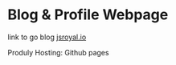 # Blog & Profile Webpage
link to go blog [jsroyal.io](http://jsroyal.github.io)

Produly Hosting: Github pages 
